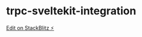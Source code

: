 # trpc-sveltekit-integration

[Edit on StackBlitz ⚡️](https://stackblitz.com/edit/sveltejs-kit-template-default-s7jhkb)